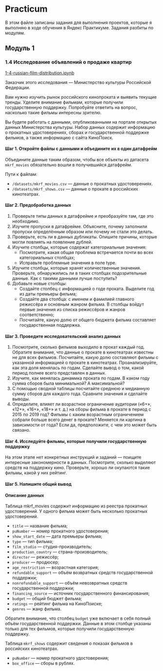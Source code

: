 # Practicum
В этом файле записаны задания для выполнения проектов, которые я выполняю в ходе обучения в Яндекс Практикуме.
Задания разбиты по модулям.

## Модуль 1

### 1.4 Исследование объявлений о продаже квартир
[1-4-russian-film-distribution.ipynb](https://github.com/ArtyomRasskazov/Practicum/blob/main/1-4-russian-film-distribution.ipynb)

Заказчик этого исследования — Министерство культуры Российской Федерации.

Вам нужно изучить рынок российского кинопроката и выявить текущие тренды.
Уделите внимание фильмам, которые получили государственную поддержку.
Попробуйте ответить на вопрос, насколько такие фильмы интересны зрителю.

Вы будете работать с данными, опубликованными на портале открытых данных Министерства культуры.
Набор данных содержит информацию о прокатных удостоверениях, сборах и государственной поддержке фильмов,
а также информацию с сайта КиноПоиск.

#### Шаг 1. Откройте файлы с данными и объедините их в один датафрейм

Объедините данные таким образом, чтобы все объекты из датасета `mkrf_movies`
обязательно вошли в получившийся датафрейм.

Пути к файлам:

- `/datasets/mkrf_movies.csv` — данные о прокатных удостоверениях.
- `/datasets/mkrf_shows.csv` — данные о прокате в российских кинотеатрах.

#### Шаг 2. Предобработка данных

1. Проверьте типы данных в датафрейме и преобразуйте там, где это необходимо.
2. Изучите пропуски в датафрейме. Объясните, почему заполнили пропуски определённым образом или почему не стали это делать.
3. Проверьте, есть ли в данных дубликаты. Опишите причины, которые могли повлиять на появление дублей.
4. Изучите столбцы, которые содержат категориальные значения:
    - Посмотрите, какая общая проблема встречается почти во всех категориальных столбцах;
    - Исправьте проблемные значения в поле type.
5. Изучите столбцы, которые хранят количественные значения.
   Проверьте, обнаружились ли в таких столбцах подозрительные данные. Как с такими данными лучше поступить?
6. Добавьте новые столбцы:
    - Создайте столбец с информацией о годе проката. Выделите год из даты премьеры фильма;
    - Создайте два столбца: с именем и фамилией главного режиссёра и основным жанром фильма.
      В столбцы войдут первые значения из списка режиссёров и жанров соответственно;
    - Посчитайте, какую долю от общего бюджета фильма составляет государственная поддержка.

#### Шаг 3. Проведите исследовательский анализ данных

1. Посмотрите, сколько фильмов выходило в прокат каждый год.
   Обратите внимание, что данные о прокате в кинотеатрах известны не для всех фильмов.
   Посчитайте, какую долю составляют фильмы с указанной информацией о прокате в кинотеатрах.
   Проанализируйте, как эта доля менялась по годам. Сделайте вывод о том, какой период полнее всего представлен в данных.
2. Изучите, как менялась динамика проката по годам. В каком году сумма сборов была минимальной? А максимальной?
3. С помощью сводной таблицы посчитайте среднюю и медианную сумму сборов для каждого года. Сравните значения и сделайте выводы.
4. Определите, влияет ли возрастное ограничение аудитории («6+», «12+», «16+», «18+» и т. д.) на сборы фильма в прокате в период с 2015 по 2019 год?
   Фильмы с каким возрастным ограничением собрали больше всего денег в прокате?
   Меняется ли картина в зависимости от года? Если да, предположите, с чем это может быть связано.

#### Шаг 4. Исследуйте фильмы, которые получили государственную поддержку

На этом этапе нет конкретных инструкций и заданий — поищите интересные закономерности в данных.
Посмотрите, сколько выделяют средств на поддержку кино.
Проверьте, хорошо ли окупаются такие фильмы, какой у них рейтинг.

#### Шаг 5. Напишите общий вывод

#### Описание данных

Таблица mkrf_movies содержит информацию из реестра прокатных удостоверений.
У одного фильма может быть несколько прокатных удостоверений.

- `title` — название фильма;
- `puNumber` — номер прокатного удостоверения;
- `show_start_date` — дата премьеры фильма;
- `type` — тип фильма;
- `film_studio` — студия-производитель;
- `production_country` — страна-производитель;
- `director` — режиссёр;
- `producer` — продюсер;
- `age_restriction` — возрастная категория;
- `refundable_support` — объём возвратных средств государственной поддержки;
- `nonrefundable_support` — объём невозвратных средств государственной поддержки;
- `financing_source` — источник государственного финансирования;
- `budget` — общий бюджет фильма;
- `ratings` — рейтинг фильма на КиноПоиске;
- `genres` — жанр фильма.

Обратите внимание, что столбец `budget` уже включает в себя полный объём государственной поддержки.
Данные в этом столбце указаны только для тех фильмов, которые получили государственную поддержку.

Таблица `mkrf_shows` содержит сведения о показах фильмов в российских кинотеатрах.

- `puNumber` — номер прокатного удостоверения;
- `box_office` — сборы в рублях.
